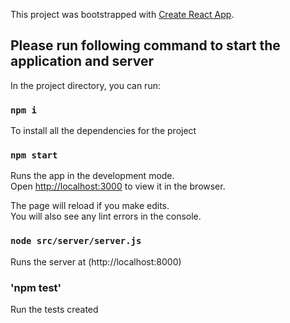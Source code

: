 This project was bootstrapped with [Create React App](https://github.com/facebook/create-react-app).

## Please run following command to start the application and server

In the project directory, you can run:

### `npm i`

To install all the dependencies for the project

### `npm start`

Runs the app in the development mode.<br />
Open [http://localhost:3000](http://localhost:3000) to view it in the browser.

The page will reload if you make edits.<br />
You will also see any lint errors in the console.

### `node src/server/server.js`

Runs the server at (http://localhost:8000)

### 'npm test'

Run the tests created
